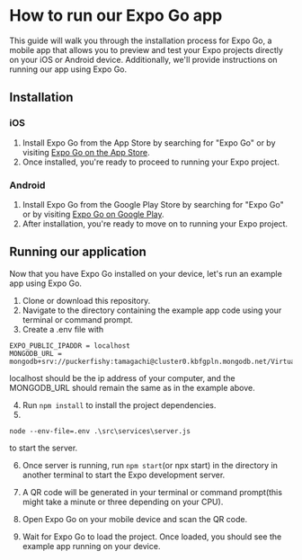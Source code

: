 # How to run our Expo Go app

This guide will walk you through the installation process for Expo Go, a mobile app that allows you to preview and test your Expo projects directly on your iOS or Android device. Additionally, we'll provide instructions on running our app using Expo Go.

## Installation

### iOS

1. Install Expo Go from the App Store by searching for "Expo Go" or by visiting [Expo Go on the App Store](https://apps.apple.com/us/app/expo-go/id982107779).
2. Once installed, you're ready to proceed to running your Expo project.

### Android

1. Install Expo Go from the Google Play Store by searching for "Expo Go" or by visiting [Expo Go on Google Play](https://play.google.com/store/apps/details?id=host.exp.exponent).
2. After installation, you're ready to move on to running your Expo project.

## Running our application

Now that you have Expo Go installed on your device, let's run an example app using Expo Go.

1. Clone or download this repository.
2. Navigate to the directory containing the example app code using your terminal or command prompt.
3. Create a .env file with 
```
EXPO_PUBLIC_IPADDR = localhost
MONGODB_URL = mongodb+srv://puckerfishy:tamagachi@cluster0.kbfgpln.mongodb.net/VirtualPetDatabase
```
localhost should be the ip address of your computer, and the MONGODB_URL should remain the same as in the example above. 

4. Run `npm install` to install the project dependencies.
5. 
```
node --env-file=.env .\src\services\server.js
```
to start the server.

6. Once server is running, run `npm start`(or npx start) in the directory in another terminal to start the Expo development server.

7. A QR code will be generated in your terminal or command prompt(this might take a minute or three depending on your CPU).
8. Open Expo Go on your mobile device and scan the QR code.
9. Wait for Expo Go to load the project. Once loaded, you should see the example app running on your device.
